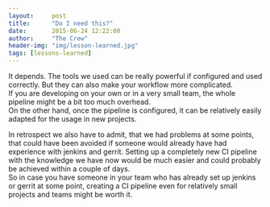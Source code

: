 ```yaml
---
layout:     post
title:      "Do I need this?"
date:       2015-06-24 12:22:00
author:     "The Crew"
header-img: "img/lesson-learned.jpg"
tags: [lessons-learned]
---
```


It depends. The tools we used can be really powerful if configured and used correctly. But they can also make your workflow more complicated. <br>
If you are developing on your own or in a very small team, the whole pipeline might be a bit too much overhead.<br>
On the other hand, once the pipeline is configured, it can be relatively  easily adapted for the usage in new projects. <br>

In retrospect we also have to admit, that we had problems at some points, that could have been avoided if someone would already have had experience with jenkins and gerrit. Setting up a completely new CI pipeline with the knowledge we have now would be much easier and could probably be achieved within a couple of days.<br>
So in case you have someone in your team who has already set up jenkins or gerrit at some point, creating a CI pipeline even for relatively small projects and teams might be worth it.